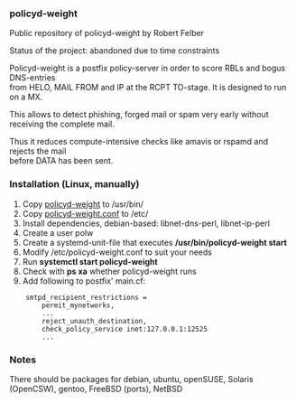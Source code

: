 ### policyd-weight
 

Public repository of policyd-weight by Robert Felber

Status of the project: abandoned due to time constraints

Policyd-weight is a postfix policy-server in order to score RBLs and bogus DNS-entries<br>
from HELO, MAIL FROM and IP at the RCPT TO-stage. It is designed to run on a MX.

This allows to detect phishing, forged mail or spam very early without receiving the complete mail.

Thus it reduces compute-intensive checks like amavis or rspamd and rejects the mail<br>
before DATA has been sent.


### Installation (Linux, manually)

1. Copy [policyd-weight](https://github.com/policyd-weight/policyd-weight/raw/refs/heads/main/policyd-weight) to /usr/bin/
2. Copy [policyd-weight.conf](https://github.com/policyd-weight/policyd-weight/raw/refs/heads/main/policyd-weight.conf) to /etc/
3. Install dependencies, debian-based: libnet-dns-perl, libnet-ip-perl
4. Create a user polw
5. Create a systemd-unit-file that executes <b>/usr/bin/policyd-weight start</b>
6. Modify /etc/policyd-weight.conf to suit your needs
7. Run <b>systemctl start policyd-weight</b>
8. Check with <b>ps xa</b> whether policyd-weight runs
9. Add following to postfix' main.cf:

```
    smtpd_recipient_restrictions =
        permit_mynetworks,
        ...
        reject_unauth_destination,
        check_policy_service inet:127.0.0.1:12525
        ...
```

### Notes

There should be packages for debian, ubuntu, openSUSE, Solaris (OpenCSW), gentoo, FreeBSD (ports), NetBSD
